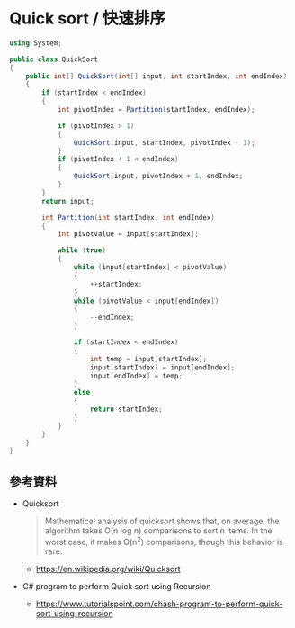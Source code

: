 # Quick sort / 快速排序

```csharp
using System;

public class QuickSort
{
    public int[] QuickSort(int[] input, int startIndex, int endIndex)
    {
        if (startIndex < endIndex)
        {
            int pivotIndex = Partition(startIndex, endIndex);

            if (pivotIndex > 1)
            {
                QuickSort(input, startIndex, pivotIndex - 1);
            }
            if (pivotIndex + 1 < endIndex)
            {
                QuickSort(input, pivotIndex + 1, endIndex;                    
            }
        }
        return input;

        int Partition(int startIndex, int endIndex)
        {
            int pivotValue = input[startIndex];

            while (true)
            {
                while (input[startIndex] < pivotValue)
                {
                    ++startIndex;
                }
                while (pivotValue < input[endIndex])
                {
                    --endIndex;
                }

                if (startIndex < endIndex)
                {
                    int temp = input[startIndex];
                    input[startIndex] = input[endIndex];
                    input[endIndex] = temp;
                }
                else
                {
                    return startIndex;
                }
            }
        }
    }
}
```

## 參考資料

* Quicksort
  > Mathematical analysis of quicksort shows that, on average, the algorithm takes O(n log n) comparisons to sort n items. In the worst case, it makes O(n<sup>2</sup>) comparisons, though this behavior is rare.
  * https://en.wikipedia.org/wiki/Quicksort

* C# program to perform Quick sort using Recursion
  * https://www.tutorialspoint.com/chash-program-to-perform-quick-sort-using-recursion